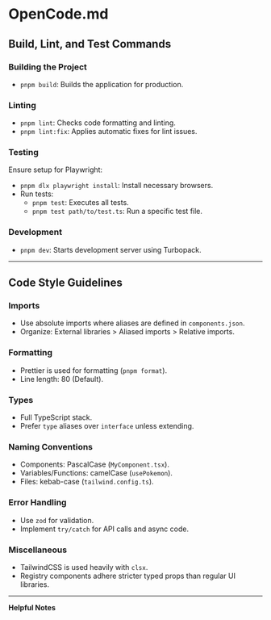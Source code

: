# OpenCode.md

## Build, Lint, and Test Commands

### Building the Project
- `pnpm build`: Builds the application for production.

### Linting
- `pnpm lint`: Checks code formatting and linting.
- `pnpm lint:fix`: Applies automatic fixes for lint issues.

### Testing
Ensure setup for Playwright:
- `pnpm dlx playwright install`: Install necessary browsers.
- Run tests:
  - `pnpm test`: Executes all tests.
  - `pnpm test path/to/test.ts`: Run a specific test file.

### Development
- `pnpm dev`: Starts development server using Turbopack.

---

## Code Style Guidelines

### Imports
- Use absolute imports where aliases are defined in `components.json`.
- Organize: External libraries > Aliased imports > Relative imports.

### Formatting
- Prettier is used for formatting (`pnpm format`).
- Line length: 80 (Default).

### Types
- Full TypeScript stack.
- Prefer `type` aliases over `interface` unless extending.

### Naming Conventions
- Components: PascalCase (`MyComponent.tsx`).
- Variables/Functions: camelCase (`usePokemon`).
- Files: kebab-case (`tailwind.config.ts`).

### Error Handling
- Use `zod` for validation.
- Implement `try/catch` for API calls and async code.

### Miscellaneous
- TailwindCSS is used heavily with `clsx`.
- Registry components adhere stricter typed props than regular UI libraries.

---
**Helpful Notes**